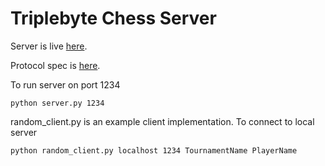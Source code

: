 # Triplebyte Chess Server

Server is live [here](http://52.91.152.19/).

Protocol spec is [here](https://github.com/ammonb/chess-contest-server/blob/master/protocol.md).

To run server on port 1234

`python server.py 1234`

random_client.py is an example client implementation. To connect to local server

`python random_client.py localhost 1234 TournamentName PlayerName`
